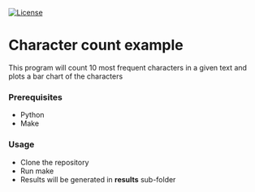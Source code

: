 [![License](https://img.shields.io/badge/license-%20MPL--v2.0-blue.svg)](../master/LICENSE)


# Character count example

This program will count 10 most frequent characters in a given text and plots a bar chart of the characters

### Prerequisites

* Python 
* Make

### Usage

* Clone the repository
* Run make
* Results will be generated in **results** sub-folder
 
